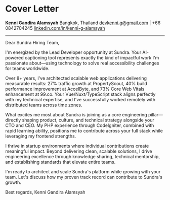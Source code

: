 # Cover Letter

**Kenni Gandira Alamsyah**
Bangkok, Thailand
devkenni.g@gmail.com | +66 0842704245
[linkedin.com/in/kenni-g-alamsyah](https://linkedin.com/in/kenni-g-alamsyah)

---

Dear Sundra Hiring Team,

I'm energized by the Lead Developer opportunity at Sundra. Your AI-powered captioning tool represents exactly the kind of impactful work I'm passionate about—using technology to solve real accessibility challenges for teams worldwide.

Over 8+ years, I've architected scalable web applications delivering measurable results: 27% traffic growth at PropertyScout, 40% build performance improvement at AccelByte, and 73% Core Web Vitals enhancement at 99.co. Your Vue/Nuxt/TypeScript stack aligns perfectly with my technical expertise, and I've successfully worked remotely with distributed teams across time zones.

What excites me most about Sundra is joining as a core engineering pillar—directly shaping product, culture, and technical strategy alongside your CTO and CEO. My PHP experience through CodeIgniter, combined with rapid learning ability, positions me to contribute across your full stack while leveraging my frontend strengths.

I thrive in startup environments where individual contributions create meaningful impact. Beyond delivering clean, scalable solutions, I drive engineering excellence through knowledge sharing, technical mentorship, and establishing standards that elevate entire teams.

I'm ready to architect and scale Sundra's platform while growing with your team. Let's discuss how my proven track record can contribute to Sundra's growth.

Best regards,
Kenni Gandira Alamsyah
